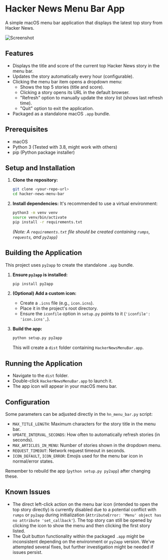 # Hacker News Menu Bar App

A simple macOS menu bar application that displays the latest top story from Hacker News.

![Screenshot](placeholder.png) <!-- Replace with a real screenshot URL/path if desired -->

## Features

*   Displays the title and score of the current top Hacker News story in the menu bar.
*   Updates the story automatically every hour (configurable).
*   Clicking the menu bar item opens a dropdown menu:
    *   Shows the top 5 stories (title and score).
    *   Clicking a story opens its URL in the default browser.
    *   "Refresh" option to manually update the story list (shows last refresh time).
    *   "Quit" option to exit the application.
*   Packaged as a standalone macOS `.app` bundle.

## Prerequisites

*   macOS
*   Python 3 (Tested with 3.8, might work with others)
*   pip (Python package installer)

## Setup and Installation

1.  **Clone the repository:**
    ```bash
    git clone <your-repo-url>
    cd hacker-news-menu-bar
    ```

2.  **Install dependencies:**
    It's recommended to use a virtual environment:
    ```bash
    python3 -m venv venv
    source venv/bin/activate
    pip install -r requirements.txt
    ```
    *(Note: A `requirements.txt` file should be created containing `rumps`, `requests`, and `py2app`)*

## Building the Application

This project uses `py2app` to create the standalone `.app` bundle.

1.  **Ensure `py2app` is installed:**
    ```bash
    pip install py2app
    ```

2.  **(Optional) Add a custom icon:**
    *   Create a `.icns` file (e.g., `icon.icns`).
    *   Place it in the project's root directory.
    *   Ensure the `iconfile` option in `setup.py` points to it (`'iconfile': 'icon.icns',`).

3.  **Build the app:**
    ```bash
    python setup.py py2app
    ```
    This will create a `dist` folder containing `HackerNewsMenuBar.app`.

## Running the Application

*   Navigate to the `dist` folder.
*   Double-click `HackerNewsMenuBar.app` to launch it.
*   The app icon will appear in your macOS menu bar.

## Configuration

Some parameters can be adjusted directly in the `hn_menu_bar.py` script:

*   `MAX_TITLE_LENGTH`: Maximum characters for the story title in the menu bar.
*   `UPDATE_INTERVAL_SECONDS`: How often to automatically refresh stories (in seconds).
*   `MAX_ARTICLES_IN_MENU`: Number of stories shown in the dropdown menu.
*   `REQUEST_TIMEOUT`: Network request timeout in seconds.
*   `ICON_DEFAULT`, `ICON_ERROR`: Emojis used for the menu bar icon in normal/error states.

Remember to rebuild the app (`python setup.py py2app`) after changing these.

## Known Issues

*   The direct left-click action on the menu bar icon (intended to open the top story directly) is currently disabled due to a potential conflict with `rumps` or `py2app` during initialization (`AttributeError: 'Menu' object has no attribute 'set_callback'`). The top story can still be opened by clicking the icon to show the menu and then clicking the first story listed.
*   The Quit button functionality within the packaged `.app` might be inconsistent depending on the environment or `py2app` version. We've attempted several fixes, but further investigation might be needed if issues persist. 